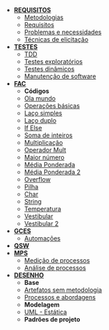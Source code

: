 * [**REQUISITOS**](requisitos/visao_geral.md)
    * [Metodologias](requisitos/metodologias.md)
    * [Requisitos](requisitos/requisitos.md)
    * [Problemas e necessidades](requisitos/problemas.md)
    * [Técnicas de elicitação](requisitos/tecnicas.md)
* [**TESTES**](testes/visao-geral.md)
    * [TDD](testes/TDD.md)
    * [Testes exploratórios](testes/teste_exploratorio.md)
    * [Testes dinâmicos](testes/testes-dinamicos.md)
    * [Manutenção de software](testes/manutencao.md)
* [**FAC**](fac/visao-geral.md)
    <!-- * **Conteúdos**
    * [Visão Geral](fac/visao-geral.md) -->
    * **Códigos**
    * [Ola mundo](fac/codigos/ola-mundo.md)
    * [Operações básicas](fac/codigos/operacoes-basicas.md)
    * [Laço simples](fac/codigos/for.md)
    * [Laço duplo](fac/codigos/for-for.md)
    * [If Else](fac/codigos/if-else.md)
    * [Soma de inteiros](fac/codigos/soma.md)
    * [Multiplicação](fac/codigos/mult.md)
    * [Operador Mult](fac/codigos/multfac.md)
    * [Maior número](fac/codigos/maior_numero.md)
    * [Média Ponderada](fac/codigos/media_pond_float.md)
    * [Média Ponderada 2](fac/codigos/media_pond_int.md)
    * [Overflow](fac/codigos/overflow.md)
    * [Pilha](fac/codigos/pilha.md)
    * [Char](fac/codigos/char.md)
    * [String](fac/codigos/string.md)
    * [Temperatura](fac/codigos/temperatura.md)
    * [Vestibular](fac/codigos/vestibular.md)
    * [Vestibular 2](fac/codigos/vestibular_gi.md)
* [**GCES**](gces/visao-geral.md)
    * [Automações](gces/automacao.md)
* [**QSW**](qualidade/visao-geral.md)
* [**MPS**](melhoria/visao-geral.md)
    * [Medição de processos](melhoria/medicao.md)
    * [Análise de processos](melhoria/analise.md)
* [**DESENHO**](desenho/visao-geral.md)
    * **Base**
    * [Artefatos sem metodologia](desenho/sem-abordagem.md)
    * [Processos e abordagens](desenho/com-abordagem.md)
    * **Modelagem**
    * [UML - Estática](desenho/modelagem-estatica.md)
    * **Padrões de projeto**
